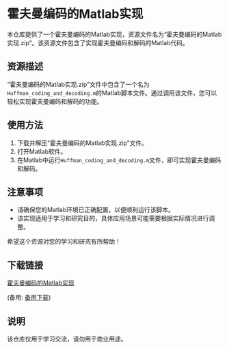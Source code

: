 # 霍夫曼编码的Matlab实现

本仓库提供了一个霍夫曼编码的Matlab实现，资源文件名为“霍夫曼编码的Matlab实现.zip”。该资源文件包含了实现霍夫曼编码和解码的Matlab代码。

## 资源描述

“霍夫曼编码的Matlab实现.zip”文件中包含了一个名为`Huffman_coding_and_decoding.m`的Matlab脚本文件。通过调用该文件，您可以轻松实现霍夫曼编码和解码的功能。

## 使用方法

1. 下载并解压“霍夫曼编码的Matlab实现.zip”文件。
2. 打开Matlab软件。
3. 在Matlab中运行`Huffman_coding_and_decoding.m`文件，即可实现霍夫曼编码和解码。

## 注意事项

- 请确保您的Matlab环境已正确配置，以便顺利运行该脚本。
- 该实现适用于学习和研究目的，具体应用场景可能需要根据实际情况进行调整。

希望这个资源对您的学习和研究有所帮助！

## 下载链接
[霍夫曼编码的Matlab实现](https://pan.quark.cn/s/215e066bbfdd) 

(备用: [备用下载](https://pan.baidu.com/s/1bXMA1fp1CEX2bCVPy7II5A?pwd=1234))

## 说明

该仓库仅用于学习交流，请勿用于商业用途。
